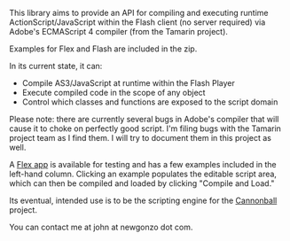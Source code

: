 This library aims to provide an API for compiling and executing runtime ActionScript/JavaScript within the Flash client (no server required) via Adobe's ECMAScript 4 compiler (from the Tamarin project).

Examples for Flex and Flash are included in the zip.

In its current state, it can:

  * Compile AS3/JavaScript at runtime within the Flash Player
  * Execute compiled code in the scope of any object
  * Control which classes and functions are exposed to the script domain

Please note: there are currently several bugs in Adobe's compiler that will cause it to choke on perfectly good script. I'm filing bugs with the Tamarin project team as I find them. I will try to document them in this project as well.

A [Flex app](http://testing.newgonzo.com/newgonzo/scriptingdemo/index.html) is available for testing and has a few examples included in the left-hand column. Clicking an example populates the editable script area, which can then be compiled and loaded by clicking "Compile and Load."

Its eventual, intended use is to be the scripting engine for the [Cannonball](http://code.google.com/p/as3cannonball) project.

You can contact me at john at newgonzo dot com.